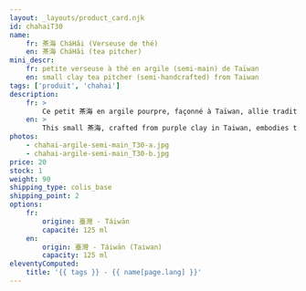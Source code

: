 ```yaml
---
layout: _layouts/product_card.njk
id: chahaiT30
name:
    fr: 茶海 CháHǎi (Verseuse de thé) 
    en: 茶海 CháHǎi (tea pitcher)
mini_descr:
    fr: petite verseuse à thé en argile (semi-main) de Taïwan
    en: small clay tea pitcher (semi-handcrafted) from Taiwan
tags: ['produit', 'chahai']
description: 
    fr: >
        Ce petit 茶海 en argile pourpre, façonné à Taïwan, allie tradition et simplicité. Avec sa forme douce et accueillante, il accompagne naturellement vos moments de Gong Fu Cha, en rendant chaque infusion encore plus fluide et agréable.
    en: >
        This small 茶海, crafted from purple clay in Taiwan, embodies tradition and simplicity. Its gentle and welcoming shape naturally complements your Gong Fu Cha moments, making each infusion smoother and more enjoyable.
photos:
    - chahai-argile-semi-main_T30-a.jpg
    - chahai-argile-semi-main_T30-b.jpg
price: 20
stock: 1
weight: 90 
shipping_type: colis_base
shipping_point: 2
options:
    fr:
        origine: 臺灣 - Táiwān
        capacité: 125 ml
    en:
        origin: 臺灣 - Táiwān (Taiwan)
        capacity: 125 ml
eleventyComputed:
    title: '{{ tags }} - {{ name[page.lang] }}'
---
```

